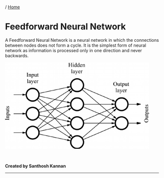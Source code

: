 / [Home](index.md)

# Feedforward Neural Network

A Feedforward Neural Network is a neural network in which the connections between nodes does not form a cycle. It is the simplest form of neural network as information is processed only in one direction and never backwards.

![Feedforward Neural Network](images/feedforward-neural-network.png "Feedforward Neural Network")

<br>

**Created by Santhosh Kannan**

---

<br>
